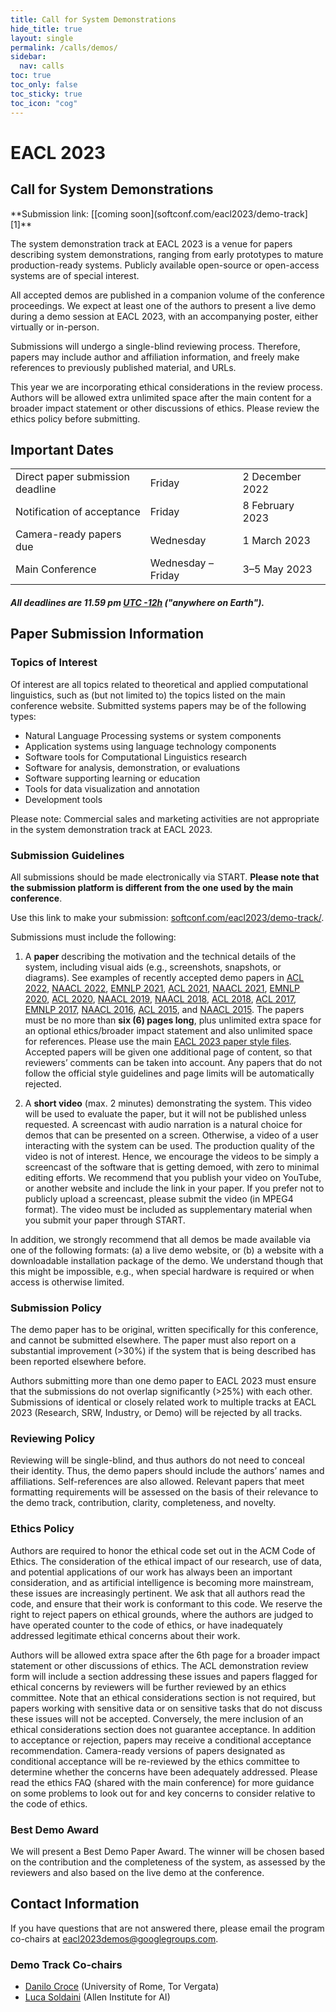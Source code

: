 ```yaml
---
title: Call for System Demonstrations
hide_title: true
layout: single
permalink: /calls/demos/
sidebar:
  nav: calls
toc: true
toc_only: false
toc_sticky: true
toc_icon: "cog"
---
```


<h1>EACL 2023 </h1>
<h2>Call for System Demonstrations</h2>
**Submission link: [[coming soon](softconf.com/eacl2023/demo-track][1]**<br />

The system demonstration track at EACL 2023 is a venue for papers describing system demonstrations, ranging from early prototypes to mature production-ready systems. Publicly available open-source or open-access systems are of special interest.

All accepted demos are published in a companion volume of the conference proceedings. We expect at least one of the authors to present a live demo during a demo session at EACL 2023, with an accompanying poster, either virtually or in-person.

Submissions will undergo a single-blind reviewing process. Therefore, papers may include author and affiliation information, and freely make references to previously published material, and URLs.

This year we are incorporating ethical considerations in the review process. Authors will be allowed extra unlimited space after the main content for a broader impact statement or other discussions of ethics. Please review the ethics policy before submitting.



## Important Dates
<table class="table-dates">
    <tbody>
        <tr>
            <td>Direct paper submission deadline</td>
            <td>Friday</td>
            <td>2&nbsp;December 2022</td>
        </tr>
        <tr>
            <td>Notification of acceptance</td>
            <td>Friday</td>
            <td>8&nbsp;February 2023</td>
        </tr>
        <tr>
            <td>Camera-ready papers due</td>
            <td>Wednesday</td>
            <td>1&nbsp;March 2023</td>
        </tr>
        <tr>
            <td>Main Conference</td>
            <td>Wednesday &ndash; Friday</td>
            <td>3&ndash;5&nbsp;May 2023</td>
        </tr>
    </tbody>
</table>

##### All deadlines are 11.59 pm [UTC -12h](https://www.timeanddate.com/time/zone/timezone/utc-12) ("anywhere on Earth").


## Paper Submission Information

### Topics of Interest

Of interest are all topics related to theoretical and applied computational linguistics, such as (but not limited to) the topics listed on the main conference website. Submitted systems papers may be of the following types:

- Natural Language Processing systems or system components
- Application systems using language technology components
- Software tools for Computational Linguistics research
- Software for analysis, demonstration, or evaluations
- Software supporting learning or education
- Tools for data visualization and annotation
- Development tools

Please note: Commercial sales and marketing activities are not appropriate in the system demonstration track at EACL 2023.


### Submission Guidelines

All submissions should be made electronically via START.
<b>Please note that the submission platform is different from the one used by the main conference</b>.

Use this link to make your submission: [softconf.com/eacl2023/demo-track/][1].

Submissions must include the following:

1. A <b>paper</b> describing the motivation and the technical details of the system, including visual aids (e.g., screenshots, snapshots, or diagrams). See examples of recently accepted demo papers in [ACL 2022](https://aclanthology.org/volumes/2022.acl-demo/), [NAACL 2022](https://aclanthology.org/volumes/2022.naacl-demo/), [EMNLP 2021](https://aclanthology.org/volumes/2021.emnlp-demo/), [ACL 2021](https://aclanthology.org/volumes/2021.acl-demo/), [NAACL 2021](https://aclanthology.org/events/naacl-2021/#2021-naacl-demos), [EMNLP 2020](https://aclanthology.org/events/emnlp-2020/#2020-emnlp-demos), [ACL 2020](https://aclanthology.org/events/acl-2020/#2020-acl-demos), [NAACL 2019](https://aclanthology.org/events/naacl-2019/#n19-4), [NAACL 2018](https://aclanthology.org/events/naacl-2018/#n18-4), [ACL 2018](https://aclanthology.org/events/acl-2018/#p18-4), [ACL 2017](https://aclanthology.org/events/acl-2017/#p17-4), [EMNLP 2017](https://aclanthology.org/events/emnlp-2017/#d17-2), [NAACL 2016](https://aclanthology.org/events/naacl-2016/#n16-3), [ACL 2015](https://aclanthology.org/events/acl-2015/#p15-4), and [NAACL 2015](https://aclanthology.org/events/naacl-2015/#n15-3). The papers must be no more than **six (6) pages long**, plus unlimited extra space for an optional ethics/broader impact statement and also unlimited space for references. Please use the main [EACL 2023 paper style files](/calls/styles/). Accepted papers will be given one additional page of content, so that reviewers’ comments can be taken into account.
Any papers that do not follow the official style guidelines and page limits will be automatically rejected.

3. A <b>short video</b> (max. 2 minutes) demonstrating the system. This video will be used to evaluate the paper, but it will not be published unless requested.
A screencast with audio narration is a natural choice for demos that can be presented on a screen. Otherwise, a video of a user interacting with the system can be used.
The production quality of the video is not of interest. Hence, we encourage the videos to be simply a screencast of the software that is getting demoed, with zero to minimal editing efforts.
We recommend that you publish your video on YouTube, or another website and include the link in your paper. If you prefer not to publicly upload a screencast, please submit the video (in MPEG4 format). The video must be included as supplementary material when you submit your paper through START.

In addition, we strongly recommend that all demos be made available via one of the following formats: (a) a live demo website, or (b) a website with a downloadable installation package of the demo. We understand though that this might be impossible, e.g., when special hardware is required or when access is otherwise limited.

### Submission Policy

The demo paper has to be original, written specifically for this conference, and cannot be submitted elsewhere. The paper must also report on a substantial improvement (>30%) if the system that is being described has been reported elsewhere before.

Authors submitting more than one demo paper to EACL 2023 must ensure that the submissions do not overlap significantly (>25%) with each other. Submissions of identical or closely related work to multiple tracks at EACL 2023 (Research, SRW, Industry, or Demo) will be rejected by all tracks.

### Reviewing Policy

Reviewing will be single-blind, and thus authors do not need to conceal their identity. Thus, the demo papers should include the authors’ names and affiliations. Self-references are also allowed. Relevant papers that meet formatting requirements will be assessed on the basis of their relevance to the demo track, contribution, clarity, completeness, and novelty.

### Ethics Policy

Authors are required to honor the ethical code set out in the ACM Code of Ethics. The consideration of the ethical impact of our research, use of data, and potential applications of our work has always been an important consideration, and as artificial intelligence is becoming more mainstream, these issues are increasingly pertinent. We ask that all authors read the code, and ensure that their work is conformant to this code. We reserve the right to reject papers on ethical grounds, where the authors are judged to have operated counter to the code of ethics, or have inadequately addressed legitimate ethical concerns about their work.

Authors will be allowed extra space after the 6th page for a broader impact statement or other discussions of ethics. The ACL demonstration review form will include a section addressing these issues and papers flagged for ethical concerns by reviewers will be further reviewed by an ethics committee. Note that an ethical considerations section is not required, but papers working with sensitive data or on sensitive tasks that do not discuss these issues will not be accepted. Conversely, the mere inclusion of an ethical considerations section does not guarantee acceptance. In addition to acceptance or rejection, papers may receive a conditional acceptance recommendation. Camera-ready versions of papers designated as conditional acceptance will be re-reviewed by the ethics committee to determine whether the concerns have been adequately addressed. Please read the ethics FAQ (shared with the main conference) for more guidance on some problems to look out for and key concerns to consider relative to the code of ethics.

### Best Demo Award

We will present a Best Demo Paper Award. The winner will be chosen based on the contribution and the completeness of the system, as assessed by the reviewers and also based on the live demo at the conference.

## Contact Information

If you have questions that are not answered there, please email the program co-chairs at [eacl2023demos@googlegroups.com](mailto:eacl2023demos@googlegroups.com).


### Demo Track Co-chairs

- [Danilo Croce](http://sag.art.uniroma2.it/people/croce/) (University of Rome, Tor Vergata)
- [Luca Soldaini](https://soldaini.net/) (Allen Institute for AI)

<!-- [1]: https://www.softconf.com/eacl2023/demos -->
[1]: https://softconf.com/eacl2023/demo-track/
